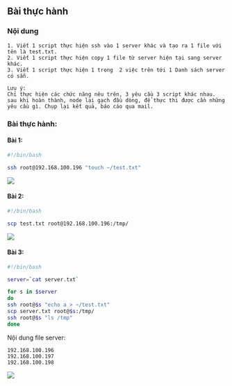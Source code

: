 ## Bài thực hành

### Nội dung

```
1. Viết 1 script thực hiện ssh vào 1 server khác và tạo ra 1 file với tên là test.txt.
2. Viết 1 script thực hiện copy 1 file từ server hiện tại sang server khác.
3. Viết 1 script thực hiện 1 trong  2 việc trên tới 1 Danh sách server có sẵn.

Lưu ý:
Chỉ thực hiện các chức năng nêu trên, 3 yêu cầu 3 script khác nhau.
sau khi hoàn thành, node lại gạch đầu dòng, để thực thi được cần những yêu cầu gì. Chụp lại kết quả, báo cáo qua mail.
```

### Bài thực hành:

#### Bài 1:

```sh
#!/bin/bash

ssh root@192.168.100.196 "touch ~/test.txt"
```

<img src="http://image.prntscr.com/image/1e12a26d981e415ca3bd10e9c354aa09.png" />

#### Bài 2:

```sh
#!/bin/bash

scp test.txt root@192.168.100.196:/tmp/ 
```

<img src="http://image.prntscr.com/image/4c74d63a6a28408d9e957750f5c41385.png" />

#### Bài 3:

```sh
#!/bin/bash

server=`cat server.txt`

for s in $server
do
ssh root@$s "echo a > ~/test.txt"
scp server.txt root@$s:/tmp/
ssh root@$s "ls /tmp"
done
```

Nội dung file server:

```
192.168.100.196
192.168.100.197
192.168.100.198
```

<img src="http://image.prntscr.com/image/7d909ac9b97240ebb32b6471d78e9889.png" />